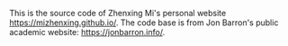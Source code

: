 This is the source code of Zhenxing Mi's personal website https://mizhenxing.github.io/. The code base is from Jon Barron's public academic website: https://jonbarron.info/.